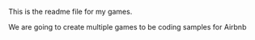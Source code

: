 This is the readme file for my games. 

We are going to create multiple games to be coding samples for Airbnb